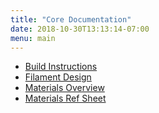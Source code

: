 ```yaml
---
title: "Core Documentation"
date: 2018-10-30T13:13:14-07:00
menu: main
---
```


- [Build Instructions]
- [Filament Design]
- [Materials Overview]
- [Materials Ref Sheet]

[Build Instructions]: https://github.com/google/filament/blob/master/BUILDING.md
[Filament Design]: https://google.github.io/filament/Filament.html
[Materials Overview]: https://google.github.io/filament/Materials.html
[Materials Ref Sheet]: https://google.github.io/filament/Material%20Properties.pdf
